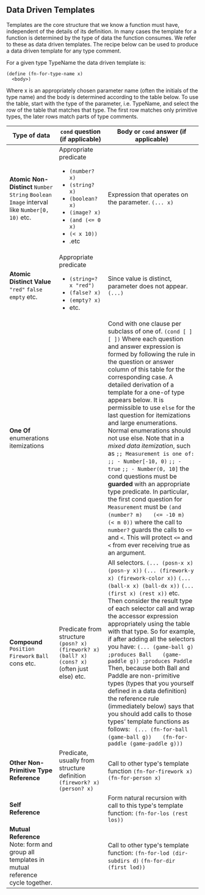 ## Data Driven Templates

Templates are the core structure that we know a function must have, independent of the details of its definition. In many cases the template for a function is determined by the type of data the function consumes. We refer to these as data driven templates. The recipe below can be used to produce a data driven template for any type comment.

For a given type TypeName the data driven template is:

```
(define (fn-for-type-name x)
  <body>)
```
Where x is an appropriately chosen parameter name (often the initials of the type name) and the body is determined according to the table below. To use the table, start with the type of the parameter, i.e. TypeName, and select the row of the table that matches that type. The first row matches only primitive types, the later rows match parts of type comments.

| Type of data                                                 | `cond` question (if applicable)                              | Body or `cond` answer (if applicable)                        |
| ------------------------------------------------------------ | ------------------------------------------------------------ | ------------------------------------------------------------ |
| **Atomic Non-Distinct** `Number` `String` `Boolean` `Image` interval like `Number[0, 10)` etc. | Appropriate predicate <ul><li>`(number? x)`</li> <li>`(string? x)`</li> <li>`(boolean? x)`</li> <li>`(image? x)`</li> <li>`(and (<= 0 x)`</li>  <li>`(< x 10))`</li><li>.etc</li></ul> | Expression that operates on the parameter. `(... x)`         |
| **Atomic Distinct Value** `"red"` `false` `empty` etc.       | Appropriate predicate <br><ul> <li>`(string=? x "red")`</li><li>`(false? x)`</li> <li>`(empty? x)`</li> <li>etc.</li></ul> | Since value is distinct, parameter does not appear. `(...)`  |
| **One Of** enumerations itemizations                         |                                                              | Cond with one clause per subclass of one of. `(cond [ ]` `   [ ])` Where each question and answer expression is formed by following the  rule in the question or answer column of this table for the  corresponding case. A detailed derivation of a template for a one-of  type appears below. It is permissible to use `else` for the last question for itemizations and large enumerations. Normal enumerations should not use else. Note that in a *mixed data itemization*, such as `;; Measurement is one of:`  `;; - Number[-10, 0)`  `;; - true`  `;; - Number(0, 10]` the cond questions must be **guarded** with an appropriate type predicate. In particular, the first cond question for `Measurement` must be `(and (number? m)`  `   (<= -10 m)`  `   (< m 0))` where the call to `number?` guards the calls to `<=` and `<`. This will protect `<=` and `<` from ever receiving true as an argument. |
| **Compound** `Position` `Firework` `Ball` cons etc.          | Predicate from structure `(posn? x)` `(firework? x)` `(ball? x)` `(cons? x)` (often just else) etc. | All selectors. `(... (posn-x x) (posn-y x))` `(... (firework-y x) (firework-color x))` `(... (ball-x x) (ball-dx x))` `(... (first x) (rest x))` etc.   Then consider the result type of each selector call and wrap the  accessor expression appropriately using the table with that type. So for example, if after adding all the selectors you have: `(... (game-ball g) ;produces Ball`  `   (game-paddle g)) ;produces Paddle` Then, because both Ball and Paddle are non-primitive types (types  that you yourself defined in a data definition) the reference rule  (immediately below) says that you should add calls to those types'  template functions as follows: ` (... (fn-for-ball (game-ball g))`  `   (fn-for-paddle (game-paddle g)))` |
| **Other Non-Primitive Type Reference**                       | Predicate, usually from structure definition `(firework? x)` `(person? x)` | Call to other type's template function `(fn-for-firework x)` `(fn-for-person x)` |
| **Self Reference**                                           |                                                              | Form natural recursion with call to this type's template function: `(fn-for-los (rest los))` |
| **Mutual Reference**   Note: form and group all templates in mutual reference cycle together. |                                                              | Call to other type's template function: `(fn-for-lod (dir-subdirs d)`  `(fn-for-dir (first lod))` |
